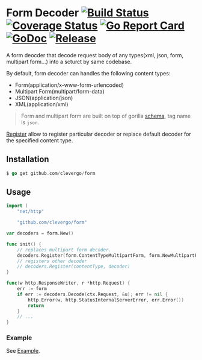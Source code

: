 # Form Decoder [![Build Status](https://travis-ci.org/clevergo/form.svg?branch=master)](https://travis-ci.org/clevergo/form) [![Coverage Status](https://coveralls.io/repos/github/clevergo/form/badge.svg?branch=master)](https://coveralls.io/github/clevergo/form?branch=master) [![Go Report Card](https://goreportcard.com/badge/github.com/clevergo/form)](https://goreportcard.com/report/github.com/clevergo/form) [![GoDoc](https://img.shields.io/badge/godoc-reference-blue)](https://pkg.go.dev/github.com/clevergo/form) [![Release](https://img.shields.io/github/release/clevergo/form.svg?style=flat-square)](https://github.com/clevergo/form/releases)

A form deocder that decode request body of any types(xml, json, form, multipart form...) into a scturct by same codebase.

By default, form decoder can handles the following content types:

- Form(application/x-www-form-urlencoded)
- Multipart Form(multipart/form-data)
- JSON(application/json)
- XML(application/xml)

> Form and multipart form are built on top of gorilla [schema](github.com/gorilla/schema), tag name is `json`.

[Register](https://pkg.go.dev/github.com/clevergo/form#Register) allow to register particular decoder or replace default decoder 
for the specified content type.

## Installation

```go
$ go get github.com/clevergo/form
```

## Usage

```go
import (
	"net/http"

	"github.com/clevergo/form"

var decoders = form.New()

func init() {
	// replaces multipart form decoder.
	decoders.Register(form.ContentTypeMultipartForm, form.NewMultipartForm(10*1024*1024))
	// registers other decoder
	// decoders.Register(contentType, decoder)
}

func(w http.ResponseWriter, r *http.Request) {
	err := form
	if err := decoders.Decode(ctx.Request, &u); err != nil {
		http.Error(w, http.StatusInternalServerError, err.Error())
		return
	}
	// ...
}
```

### Example

See [Example](example).